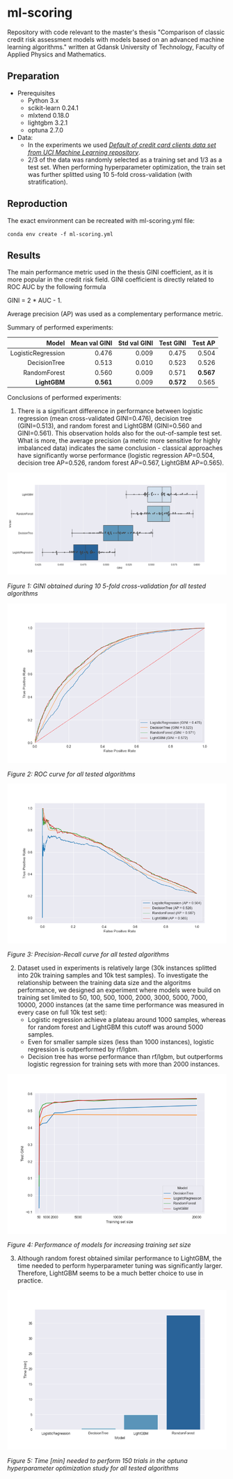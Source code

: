# ml-scoring

Repository with code relevant to the master's thesis "Comparison of classic credit risk assessment models with models based on an advanced machine learning algorithms." written at Gdansk University of Technology, Faculty of Applied Physics and Mathematics.

## Preparation
- Prerequisites
  - Python 3.x
  - scikit-learn 0.24.1
  - mlxtend 0.18.0
  - lightgbm 3.2.1
  - optuna 2.7.0
- Data:
  - In the experiments we used [*Default of credit card clients data set from UCI Machine Learning repository*](https://archive.ics.uci.edu/ml/datasets/default+of+credit+card+clients).
  - 2/3 of the data was randomly selected as a training set and 1/3 as a test set. When performing hyperparameter optimization, the train set was further splitted using 10 5-fold cross-validation (with stratification).

## Reproduction

The exact environment can be recreated with ml-scoring.yml file:

```
conda env create -f ml-scoring.yml
```

## Results


The main performance metric used in the thesis GINI coefficient, as it is more popular in the credit risk field. GINI coefficient is directly related to ROC AUC by the following formula 

GINI = 2 * AUC - 1.

Average precision (AP) was used as a complementary performance metric.

Summary of performed experiments:

|              Model | Mean val GINI | Std val GINI | Test GINI | Test AP |
|-------------------:|--------------:|-------------:|----------:|--------:|
| LogisticRegression | 0.476         | 0.009        | 0.475     | 0.504   |
| DecisionTree       | 0.513         | 0.010        | 0.523     | 0.526   |
| RandomForest       | 0.560         | 0.009        | 0.571     | **0.567**   |
| **LightGBM**           | **0.561**         | 0.009        | **0.572**     | 0.565   |

Conclusions of performed experiments:

1. There is a significant difference in performance between logistic regression (mean cross-validated GINI=0.476), decision tree (GINI=0.513), and random forest and LightGBM (GINI=0.560 and GINI=0.561). This observation holds also for the out-of-sample test set. What is more, the average precision (a metric more sensitive for highly imbalanced data) indicates the same conclusion - classical approaches have significantly worse performance (logistic regression AP=0.504, decision tree AP=0.526, random forest AP=0.567, LightGBM AP=0.565).

![image](./Experiment_results/Summary/val_gini.png)

*Figure 1: GINI obtained during 10 5-fold cross-validation for all tested algorithms*

![image](./Experiment_results/Summary/roc.png)

*Figure 2: ROC curve for all tested algorithms*

![image](./Experiment_results/Summary/pr.png)

*Figure 3: Precision-Recall curve for all tested algorithms*

2. Dataset used in experiments is relatively large (30k instances splitted into 20k training samples and 10k test samples). To investigate the relationship between the training data size and the algoritms performance, we designed an experiment where models were build on training set limited to 50, 100, 500, 1000, 2000, 3000, 5000, 7000, 10000, 2000 instances (at the same time performance was measured in every case on full 10k test set):
   - Logistic regression achieve a plateau around 1000 samples, whereas for random forest and LightGBM this cutoff was around 5000 samples.
   - Even for smaller sample sizes (less than 1000 instances), logistic regression is outperformed by rf/lgbm.
   - Decision tree has worse performance than rf/lgbm, but outperforms logistic regression for training sets with more than 2000 instances.

![image](./Experiment_results/Summary/set_size.png)

*Figure 4: Performance of models for increasing training set size*

3. Although random forest obtained similar performance to LightGBM, the time needed to perform hyperparameter tuning was significantly larger. Therefore, LightGBM seems to be a much better choice to use in practice.

![image](./Experiment_results/Summary/times.png)

*Figure 5: Time [min] needed to perform 150 trials in the optuna hyperparameter optimization study for all tested algorithms*
